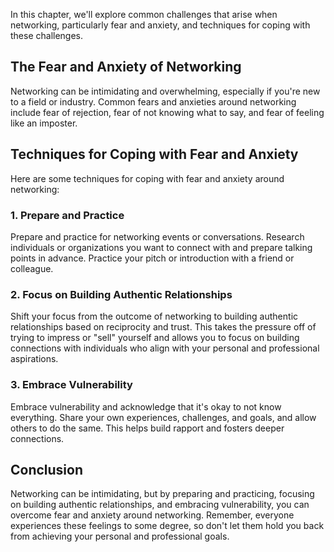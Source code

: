 
In this chapter, we'll explore common challenges that arise when networking, particularly fear and anxiety, and techniques for coping with these challenges.

The Fear and Anxiety of Networking
----------------------------------

Networking can be intimidating and overwhelming, especially if you're new to a field or industry. Common fears and anxieties around networking include fear of rejection, fear of not knowing what to say, and fear of feeling like an imposter.

Techniques for Coping with Fear and Anxiety
-------------------------------------------

Here are some techniques for coping with fear and anxiety around networking:

### 1. Prepare and Practice

Prepare and practice for networking events or conversations. Research individuals or organizations you want to connect with and prepare talking points in advance. Practice your pitch or introduction with a friend or colleague.

### 2. Focus on Building Authentic Relationships

Shift your focus from the outcome of networking to building authentic relationships based on reciprocity and trust. This takes the pressure off of trying to impress or "sell" yourself and allows you to focus on building connections with individuals who align with your personal and professional aspirations.

### 3. Embrace Vulnerability

Embrace vulnerability and acknowledge that it's okay to not know everything. Share your own experiences, challenges, and goals, and allow others to do the same. This helps build rapport and fosters deeper connections.

Conclusion
----------

Networking can be intimidating, but by preparing and practicing, focusing on building authentic relationships, and embracing vulnerability, you can overcome fear and anxiety around networking. Remember, everyone experiences these feelings to some degree, so don't let them hold you back from achieving your personal and professional goals.
